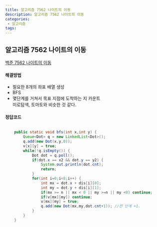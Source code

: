 ```yaml
---
title: 알고리즘 7562 나이트의 이동
description: 알고리즘 7562 나이트의 이동
categories:
 - 알고리즘  
tags:
---
```

## 알고리즘 7562 나이트의 이동
[백준 7562 나이트의 이동](https://www.acmicpc.net/problem/7562)

#### 해결방법  
* 필요한 8개의 좌표 배열 생성
* BFS  
* 몇단계를 거쳐서 목표 지점에 도착하는 지 카운트  
미로탐색, 토마토와 비슷한 것 같다.


#### 정답코드  
```java

	public static void bfs(int x,int y) {
		Queue<Dot> q = new LinkedList<Dot>();
		q.add(new Dot(x,y,0));
		v[x][y] = true;
		while(!q.isEmpty()) {
			Dot dot = q.poll();
			if(dot.x == x2 && dot.y == y2) {
				System.out.println(dot.cnt);
				return;
			}
			for(int i=0;i<8;i++) {
				int mx = dot.x + dis[i][0];
				int my = dot.y + dis[i][1];
				if(mx >= n || mx < 0 || my >=n || my <0) continue;
				if(v[mx][my]) continue;
				v[mx][my] = true;
				q.add(new Dot(mx,my,dot.cnt+1)); //전 단계 +1.
			}
		}
	}

```
